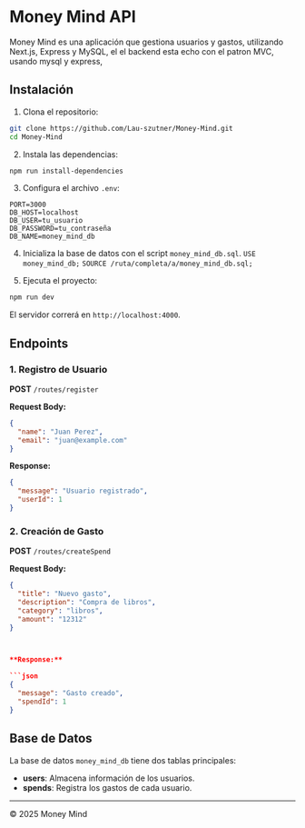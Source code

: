 # Money Mind API

Money Mind es una aplicación que gestiona usuarios y gastos, utilizando Next.js, Express y MySQL, el el backend esta echo con el patron MVC, usando mysql y express,

## Instalación

1. Clona el repositorio:

```bash
git clone https://github.com/Lau-szutner/Money-Mind.git
cd Money-Mind
```

2. Instala las dependencias:

```bash
npm run install-dependencies
```

3. Configura el archivo `.env`:

```
PORT=3000
DB_HOST=localhost
DB_USER=tu_usuario
DB_PASSWORD=tu_contraseña
DB_NAME=money_mind_db
```

4. Inicializa la base de datos con el script `money_mind_db.sql`.
   `USE money_mind_db;`
   `SOURCE /ruta/completa/a/money_mind_db.sql;`

5. Ejecuta el proyecto:

```bash
npm run dev
```

El servidor correrá en `http://localhost:4000`.

## Endpoints

### 1. Registro de Usuario

**POST** `/routes/register`

**Request Body:**

```json
{
  "name": "Juan Perez",
  "email": "juan@example.com"
}
```

**Response:**

```json
{
  "message": "Usuario registrado",
  "userId": 1
}
```

### 2. Creación de Gasto

**POST** `/routes/createSpend`

**Request Body:**

````json
{
  "title": "Nuevo gasto",
  "description": "Compra de libros",
  "category": "libros",
  "amount": "12312"
}



**Response:**

```json
{
  "message": "Gasto creado",
  "spendId": 1
}
````

## Base de Datos

La base de datos `money_mind_db` tiene dos tablas principales:

- **users**: Almacena información de los usuarios.
- **spends**: Registra los gastos de cada usuario.

---

© 2025 Money Mind

